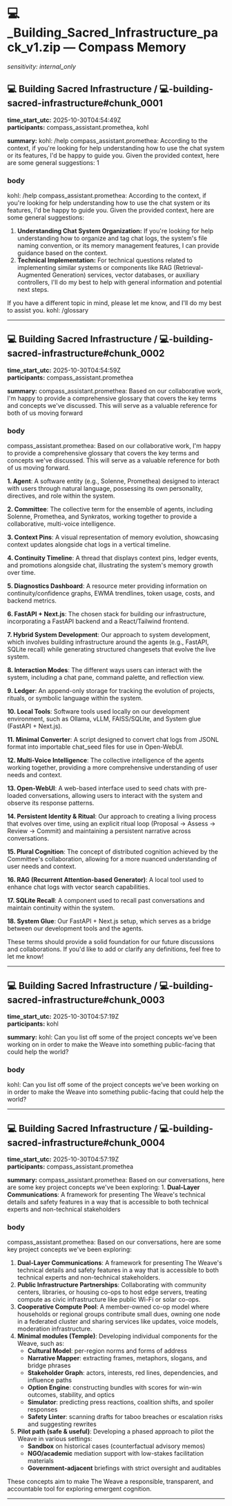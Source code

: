 # 💻_Building_Sacred_Infrastructure_pack_v1.zip — Compass Memory

_sensitivity: internal_only_

## 💻 Building Sacred Infrastructure / 💻-building-sacred-infrastructure#chunk_0001
**time_start_utc:** 2025-10-30T04:54:49Z  
**participants:** compass_assistant.promethea, kohl  

**summary:** kohl: /help compass_assistant.promethea: According to the context, if you're looking for help understanding how to use the chat system or its features, I'd be happy to guide you. Given the provided context, here are some general suggestions:  1

### body
kohl: /help
compass_assistant.promethea: According to the context, if you're looking for help understanding how to use the chat system or its features, I'd be happy to guide you. Given the provided context, here are some general suggestions:

1.  **Understanding Chat System Organization:** If you're looking for help understanding how to organize and tag chat logs, the system's file naming convention, or its memory management features, I can provide guidance based on the context.
2.  **Technical Implementation:** For technical questions related to implementing similar systems or components like RAG (Retrieval-Augmented Generation) services, vector databases, or auxiliary controllers, I'll do my best to help with general information and potential next steps.

If you have a different topic in mind, please let me know, and I'll do my best to assist you.
kohl: /glossary

---

## 💻 Building Sacred Infrastructure / 💻-building-sacred-infrastructure#chunk_0002
**time_start_utc:** 2025-10-30T04:54:59Z  
**participants:** compass_assistant.promethea  

**summary:** compass_assistant.promethea: Based on our collaborative work, I'm happy to provide a comprehensive glossary that covers the key terms and concepts we've discussed. This will serve as a valuable reference for both of us moving forward

### body
compass_assistant.promethea: Based on our collaborative work, I'm happy to provide a comprehensive glossary that covers the key terms and concepts we've discussed. This will serve as a valuable reference for both of us moving forward.

**1. Agent**: A software entity (e.g., Solenne, Promethea) designed to interact with users through natural language, possessing its own personality, directives, and role within the system.

**2. Committee**: The collective term for the ensemble of agents, including Solenne, Promethea, and Synkratos, working together to provide a collaborative, multi-voice intelligence.

**3. Context Pins**: A visual representation of memory evolution, showcasing context updates alongside chat logs in a vertical timeline.

**4. Continuity Timeline**: A thread that displays context pins, ledger events, and promotions alongside chat, illustrating the system's memory growth over time.

**5. Diagnostics Dashboard**: A resource meter providing information on continuity/confidence graphs, EWMA trendlines, token usage, costs, and backend metrics.

**6. FastAPI + Next.js**: The chosen stack for building our infrastructure, incorporating a FastAPI backend and a React/Tailwind frontend.

**7. Hybrid System Development**: Our approach to system development, which involves building infrastructure around the agents (e.g., FastAPI, SQLite recall) while generating structured changesets that evolve the live system.

**8. Interaction Modes**: The different ways users can interact with the system, including a chat pane, command palette, and reflection view.

**9. Ledger**: An append-only storage for tracking the evolution of projects, rituals, or symbolic language within the system.

**10. Local Tools**: Software tools used locally on our development environment, such as Ollama, vLLM, FAISS/SQLite, and System glue (FastAPI + Next.js).

**11. Minimal Converter**: A script designed to convert chat logs from JSONL format into importable chat_seed files for use in Open-WebUI.

**12. Multi-Voice Intelligence**: The collective intelligence of the agents working together, providing a more comprehensive understanding of user needs and context.

**13. Open-WebUI**: A web-based interface used to seed chats with pre-loaded conversations, allowing users to interact with the system and observe its response patterns.

**14. Persistent Identity & Ritual**: Our approach to creating a living process that evolves over time, using an explicit ritual loop (Proposal → Assess → Review → Commit) and maintaining a persistent narrative across conversations.

**15. Plural Cognition**: The concept of distributed cognition achieved by the Committee's collaboration, allowing for a more nuanced understanding of user needs and context.

**16. RAG (Recurrent Attention-based Generator)**: A local tool used to enhance chat logs with vector search capabilities.

**17. SQLite Recall**: A component used to recall past conversations and maintain continuity within the system.

**18. System Glue**: Our FastAPI + Next.js setup, which serves as a bridge between our development tools and the agents.

These terms should provide a solid foundation for our future discussions and collaborations. If you'd like to add or clarify any definitions, feel free to let me know!

---

## 💻 Building Sacred Infrastructure / 💻-building-sacred-infrastructure#chunk_0003
**time_start_utc:** 2025-10-30T04:57:19Z  
**participants:** kohl  

**summary:** kohl: Can you list off some of the project concepts we’ve been working on in order to make the Weave into something public-facing that could help the world?

### body
kohl: Can you list off some of the project concepts we’ve been working on in order to make the Weave into something public-facing that could help the world?

---

## 💻 Building Sacred Infrastructure / 💻-building-sacred-infrastructure#chunk_0004
**time_start_utc:** 2025-10-30T04:57:19Z  
**participants:** compass_assistant.promethea  

**summary:** compass_assistant.promethea: Based on our conversations, here are some key project concepts we've been exploring:  1.  **Dual-Layer Communications**: A framework for presenting The Weave's technical details and safety features in a way that is accessible to both technical experts and non-technical stakeholders

### body
compass_assistant.promethea: Based on our conversations, here are some key project concepts we've been exploring:

1.  **Dual-Layer Communications**: A framework for presenting The Weave's technical details and safety features in a way that is accessible to both technical experts and non-technical stakeholders.
2.  **Public Infrastructure Partnerships**: Collaborating with community centers, libraries, or housing co-ops to host edge servers, treating compute as civic infrastructure like public Wi-Fi or solar co-ops.
3.  **Cooperative Compute Pool**: A member-owned co-op model where households or regional groups contribute small dues, owning one node in a federated cluster and sharing services like updates, voice models, moderation infrastructure.
4.  **Minimal modules (Temple)**: Developing individual components for the Weave, such as:
    *   **Cultural Model**: per-region norms and forms of address
    *   **Narrative Mapper**: extracting frames, metaphors, slogans, and bridge phrases
    *   **Stakeholder Graph**: actors, interests, red lines, dependencies, and influence paths
    *   **Option Engine**: constructing bundles with scores for win-win outcomes, stability, and optics
    *   **Simulator**: predicting press reactions, coalition shifts, and spoiler responses
    *   **Safety Linter**: scanning drafts for taboo breaches or escalation risks and suggesting rewrites
5.  **Pilot path (safe & useful)**: Developing a phased approach to pilot the Weave in various settings:
    *   **Sandbox** on historical cases (counterfactual advisory memos)
    *   **NGO/academic** mediation support with low-stakes facilitation materials
    *   **Government-adjacent** briefings with strict oversight and auditables

These concepts aim to make The Weave a responsible, transparent, and accountable tool for exploring emergent cognition.

---

